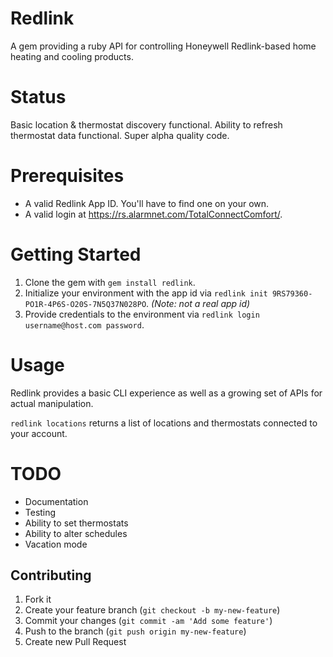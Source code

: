 # Redlink

A gem providing a ruby API for controlling Honeywell Redlink-based home heating and cooling products.

# Status

Basic location & thermostat discovery functional. Ability to refresh thermostat data functional. Super alpha quality code.

# Prerequisites

* A valid Redlink App ID. You'll have to find one on your own.
* A valid login at https://rs.alarmnet.com/TotalConnectComfort/.

# Getting Started

1. Clone the gem with `gem install redlink`.
2. Initialize your environment with the app id via `redlink init 9RS79360-PO1R-4P6S-O20S-7N5Q37N028PO`. _(Note: not a real app id)_
3. Provide credentials to the environment via `redlink login username@host.com password`.

# Usage

Redlink provides a basic CLI experience as well as a growing set of APIs for actual manipulation.

`redlink locations` returns a list of locations and thermostats connected to your account.

# TODO

* Documentation
* Testing
* Ability to set thermostats
* Ability to alter schedules
* Vacation mode

## Contributing

1. Fork it
2. Create your feature branch (`git checkout -b my-new-feature`)
3. Commit your changes (`git commit -am 'Add some feature'`)
4. Push to the branch (`git push origin my-new-feature`)
5. Create new Pull Request
